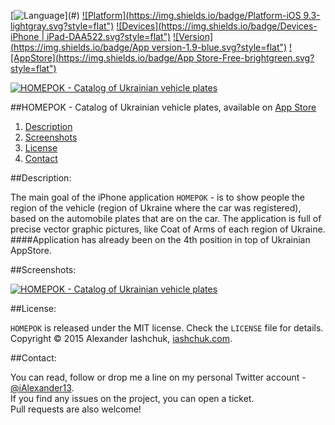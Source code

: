  [![Language](https://img.shields.io/badge/Swift-3.0-orange.svg?style=flat")](#)
 [![Platform](https://img.shields.io/badge/Platform-iOS 9.3-lightgray.svg?style=flat")](#)
 [![Devices](https://img.shields.io/badge/Devices-iPhone | iPad-DAA522.svg?style=flat")](#)
 [![Version](https://img.shields.io/badge/App version-1.9-blue.svg?style=flat")](#)
[![AppStore](https://img.shields.io/badge/App Store-Free-brightgreen.svg?style=flat")](https://ialexander.me/2e3Zxeh)

[![HOMEPOK - Catalog of Ukrainian vehicle plates](https://raw.githubusercontent.com/iAlexander/Homepok/master/Header.jpg)](https://ialexander.me/2e3Zxeh)

##HOMEPOK - Catalog of Ukrainian vehicle plates, available on <a href="https://ialexander.me/2e3Zxeh">App Store</a>
1. [Description](#description)
2. [Screenshots](#screenshots)
3. [License](#license)
4. [Contact](#contact)

##<a name="description">Description:</a>

The main goal of the iPhone application ```HOMEPOK``` - is to show people the region of the vehicle (region of Ukraine where the car was registered), based on the automobile plates that are on the car. The application is full of precise vector graphic pictures, like Coat of Arms of each region of Ukraine.
####Application has already been on the 4th position in top of Ukrainian AppStore.

##<a name="screenshots">Screenshots:</a>

[![HOMEPOK - Catalog of Ukrainian vehicle plates](https://raw.githubusercontent.com/iAlexander/Homepok/master/Screenshots.jpg)](https://ialexander.me/2e3Zxeh)

##<a name="license">License:</a>

```HOMEPOK``` is released under the MIT license. Check the ```LICENSE``` file for details.  
Copyright © 2015 Alexander Iashchuk, <a href="https://iashchuk.com">iashchuk.com</a>.

##<a name="contact">Contact:</a>

You can read, follow or drop me a line on my personal Twitter account - [@iAlexander13](https://twitter.com/iAlexander13).  
If you find any issues on the project, you can open a ticket.  
Pull requests are also welcome!
